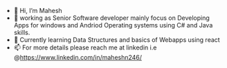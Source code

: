 - 👋 Hi, I’m Mahesh
- 👀 working as Senior Software developer mainly focus on Developing Apps for windows and Andriod Operating systems using C# and Java skills.
- 🌱 Currently learning Data Structures and basics of Webapps using react
- 📫 For more details please reach me at linkedin i.e @https://www.linkedin.com/in/maheshn246/

